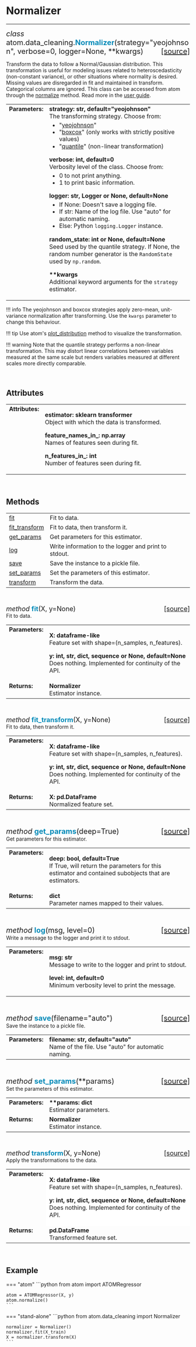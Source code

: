 # Normalizer
------------

<div style="font-size:20px">
<em>class</em> atom.data_cleaning.<strong style="color:#008AB8">Normalizer</strong>(strategy="yeojohnson",
verbose=0, logger=None, **kwargs)
<span style="float:right">
<a href="https://github.com/tvdboom/ATOM/blob/master/atom/data_cleaning.py#L381">[source]</a>
</span>
</div>

Transform the data to follow a Normal/Gaussian distribution. This
transformation is useful for modeling issues related to
heteroscedasticity (non-constant variance), or other situations
where normality is desired. Missing values are disregarded in
fit and maintained in transform. Categorical columns are ignored.
This class can be accessed from atom through the [normalize](../../ATOM/atomclassifier/#normalize)
method. Read more in the [user guide](../../../user_guide/data_cleaning/#making-gaussian-like-features).

<table style="font-size:16px">
<tr>
<td width="20%" class="td_title" style="vertical-align:top"><strong>Parameters:</strong></td>
<td width="80%" class="td_params">
<strong>strategy: str, default="yeojohnson"</strong><br>
The transforming strategy. Choose from:
<ul style="line-height:1.2em;margin-top:5px">
<li>"<a href="https://scikit-learn.org/stable/modules/generated/sklearn.preprocessing.PowerTransformer.html">yeojohnson</a>"</li>
<li>"<a href="https://scikit-learn.org/stable/modules/generated/sklearn.preprocessing.PowerTransformer.html">boxcox</a>" (only works with strictly positive values)</li>
<li>"<a href="https://scikit-learn.org/stable/modules/generated/sklearn.preprocessing.QuantileTransformer.html">quantile</a>" (non-linear transformation)</li>
</ul>
<strong>verbose: int, default=0</strong><br>
Verbosity level of the class. Choose from:
<ul style="line-height:1.2em;margin-top:5px">
<li>0 to not print anything.</li>
<li>1 to print basic information.</li>
</ul>
<strong>logger: str, Logger or None, default=None</strong><br>
<ul style="line-height:1.2em;margin-top:5px">
<li>If None: Doesn't save a logging file.</li>
<li>If str: Name of the log file. Use "auto" for automatic naming.</li>
<li>Else: Python <code>logging.Logger</code> instance.</li>
</ul>
<strong>random_state: int or None, default=None</strong><br>
Seed used by the quantile strategy. If None, the random number generator
is the <code>RandomState</code> used by <code>np.random</code>.
<p>
<strong>**kwargs</strong><br>
Additional keyword arguments for the <code>strategy</code> estimator.
</p>
</td>
</tr>
</table>

!!! info
    The yeojohnson and boxcox strategies apply zero-mean, unit-variance
    normalization after transforming. Use the `kwargs` parameter to change
    this behaviour.

!!! tip
    Use atom's [plot_distribution](../../plots/plot_distribution) method to
    visualize the transformation.

!!! warning
    Note that the quantile strategy performs a non-linear transformation.
    This may distort linear correlations between variables measured at the 
    same scale but renders variables measured at different scales more
    directly comparable.

<br>



## Attributes

<table style="font-size:16px">
<tr>
<td width="20%" class="td_title" style="vertical-align:top"><strong>Attributes:</strong></td>
<td width="80%" class="td_params">
<p>
<strong>estimator: sklearn transformer</strong><br>
Object with which the data is transformed.
</p>
<p>
<strong>feature_names_in_: np.array</strong><br>
Names of features seen during fit.
</p>
<p>
<strong>n_features_in_: int</strong><br>
Number of features seen during fit.
</p>
</td>
</tr>
</table>
<br>



## Methods

<table style="font-size:16px">
<tr>
<td><a href="#fit">fit</a></td>
<td>Fit to data.</td>
</tr>

<tr>
<td><a href="#fit-transform">fit_transform</a></td>
<td>Fit to data, then transform it.</td>
</tr>

<tr>
<td><a href="#get-params">get_params</a></td>
<td>Get parameters for this estimator.</td>
</tr>

<tr>
<td><a href="#log">log</a></td>
<td>Write information to the logger and print to stdout.</td>
</tr>

<tr>
<td><a href="#save">save</a></td>
<td>Save the instance to a pickle file.</td>
</tr>

<tr>
<td><a href="#set-params">set_params</a></td>
<td>Set the parameters of this estimator.</td>
</tr>

<tr>
<td><a href="#transform">transform</a></td>
<td>Transform the data.</td>
</tr>
</table>
<br>



<a name="fit"></a>
<div style="font-size:18px"><em>method</em> <strong style="color:#008AB8">fit</strong>(X, y=None)
<span style="float:right"><a href="https://github.com/tvdboom/ATOM/blob/master/atom/data_cleaning.py#L453">[source]</a></span></div>
Fit to data.
<table style="font-size:16px">
<tr>
<td width="20%" class="td_title" style="vertical-align:top"><strong>Parameters:</strong></td>
<td width="80%" class="td_params">
<p>
<strong>X: dataframe-like</strong><br>
Feature set with shape=(n_samples, n_features).
</p>
<p>
<strong>y: int, str, dict, sequence or None, default=None</strong><br>
Does nothing. Implemented for continuity of the API.
</p>
</td>
</tr>
<tr>
<td width="20%" class="td_title" style="vertical-align:top"><strong>Returns:</strong></td>
<td width="80%" class="td_params">
<strong>Normalizer</strong><br>
Estimator instance.
</tr>
</table>
<br />


<a name="fit-transform"></a>
<div style="font-size:18px"><em>method</em> <strong style="color:#008AB8">fit_transform</strong>(X, y=None)
<span style="float:right"><a href="https://github.com/tvdboom/ATOM/blob/master/atom/data_cleaning.py#L109">[source]</a></span></div>
Fit to data, then transform it.
<table style="font-size:16px">
<tr>
<td width="20%" class="td_title" style="vertical-align:top"><strong>Parameters:</strong></td>
<td width="80%" class="td_params">
<p>
<strong>X: dataframe-like</strong><br>
Feature set with shape=(n_samples, n_features).
</p>
<p>
<strong>y: int, str, dict, sequence or None, default=None</strong><br>
Does nothing. Implemented for continuity of the API.
</p>
</td>
</tr>
<tr>
<td width="20%" class="td_title" style="vertical-align:top"><strong>Returns:</strong></td>
<td width="80%" class="td_params">
<strong>X: pd.DataFrame</strong><br>
Normalized feature set.
</tr>
</table>
<br />


<a name="get-params"></a>
<div style="font-size:20px">
<em>method</em> <strong style="color:#008AB8">get_params</strong>(deep=True)
<span style="float:right">
<a href="https://github.com/scikit-learn/scikit-learn/blob/0fb307bf3/sklearn/base.py#L189">[source]</a>
</span>
</div>
Get parameters for this estimator.
<table style="font-size:16px">
<tr>
<td width="20%" class="td_title" style="vertical-align:top"><strong>Parameters:</strong></td>
<td width="80%" class="td_params">
<p>
<strong>deep: bool, default=True</strong><br>
If True, will return the parameters for this estimator and contained
subobjects that are estimators.
</p>
</td>
</tr>
<tr>
<td width="20%" class="td_title" style="vertical-align:top"><strong>Returns:</strong></td>
<td width="80%" class="td_params">
<strong>dict</strong><br>
Parameter names mapped to their values.
</td>
</tr>
</table>
<br />


<a name="log"></a>
<div style="font-size:20px">
<em>method</em> <strong style="color:#008AB8">log</strong>(msg, level=0)
<span style="float:right">
<a href="https://github.com/tvdboom/ATOM/blob/master/atom/basetransformer.py#L590">[source]</a>
</span>
</div>
Write a message to the logger and print it to stdout.
<table style="font-size:16px">
<tr>
<td width="20%" class="td_title" style="vertical-align:top"><strong>Parameters:</strong></td>
<td width="80%" class="td_params">
<p>
<strong>msg: str</strong><br>
Message to write to the logger and print to stdout.
</p>
<p>
<strong>level: int, default=0</strong><br>
Minimum verbosity level to print the message.
</p>
</td>
</tr>
</table>
<br />


<a name="save"></a>
<div style="font-size:20px">
<em>method</em> <strong style="color:#008AB8">save</strong>(filename="auto")
<span style="float:right">
<a href="https://github.com/tvdboom/ATOM/blob/master/atom/basetransformer.py#L611">[source]</a>
</span>
</div>
Save the instance to a pickle file.
<table style="font-size:16px">
<tr>
<td width="20%" class="td_title" style="vertical-align:top"><strong>Parameters:</strong></td>
<td width="80%" class="td_params">
<strong>filename: str, default="auto"</strong><br>
Name of the file. Use "auto" for automatic naming.
</td>
</tr>
</table>
<br>


<a name="set-params"></a>
<div style="font-size:20px">
<em>method</em> <strong style="color:#008AB8">set_params</strong>(**params)
<span style="float:right">
<a href="https://github.com/scikit-learn/scikit-learn/blob/0fb307bf3/sklearn/base.py#L221">[source]</a>
</span>
</div>
Set the parameters of this estimator.
<table style="font-size:16px">
<tr>
<td width="20%" class="td_title" style="vertical-align:top"><strong>Parameters:</strong></td>
<td width="80%" class="td_params">
<strong>**params: dict</strong><br>
Estimator parameters.
</tr>
<tr>
<td width="20%" class="td_title" style="vertical-align:top"><strong>Returns:</strong></td>
<td width="80%" class="td_params">
<strong>Normalizer</strong><br>
Estimator instance.
</td>
</tr>
</table>
<br />


<a name="transform"></a>
<div style="font-size:18px"><em>method</em> <strong style="color:#008AB8">transform</strong>(X, y=None) 
<span style="float:right"><a href="https://github.com/tvdboom/ATOM/blob/master/atom/data_cleaning.py#L503">[source]</a></span></div>
Apply the transformations to the data.
<table style="font-size:16px">
<tr>
<td width="20%" class="td_title" style="vertical-align:top"><strong>Parameters:</strong></td>
<td width=80%" style="background:white;">
<p>
<strong>X: dataframe-like</strong><br>
Feature set with shape=(n_samples, n_features).
</p>
<p>
<strong>y: int, str, dict, sequence or None, default=None</strong><br>
Does nothing. Implemented for continuity of the API.
</p>
</td>
</tr>
<tr>
<td width="20%" class="td_title" style="vertical-align:top"><strong>Returns:</strong></td>
<td width="80%" class="td_params">
<strong>pd.DataFrame</strong><br>
Transformed feature set.
</tr>
</table>
<br />



## Example

=== "atom"
    ```python
    from atom import ATOMRegressor
    
    atom = ATOMRegressor(X, y)
    atom.normalize()
    ```

=== "stand-alone"
    ```python
    from atom.data_cleaning import Normalizer
    
    normalizer = Normalizer()
    normalizer.fit(X_train)
    X = normalizer.transform(X)
    ```